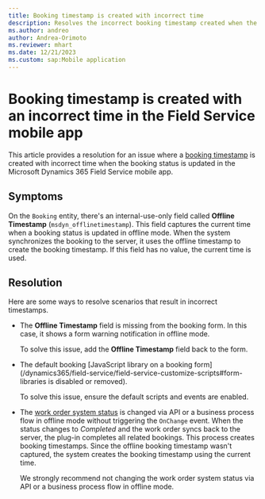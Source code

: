 ```yaml
---
title: Booking timestamp is created with incorrect time
description: Resolves the incorrect booking timestamp created when the booking status is updated in the Dynamics 365 Field Service mobile app.
ms.author: andreo
author: Andrea-Orimoto
ms.reviewer: mhart
ms.date: 12/21/2023
ms.custom: sap:Mobile application
---
```

# Booking timestamp is created with an incorrect time in the Field Service mobile app

This article provides a resolution for an issue where a [booking timestamp](/dynamics365/field-service/booking-timestamps) is created with incorrect time when the booking status is updated in the Microsoft Dynamics 365 Field Service mobile app.

## Symptoms

On the `Booking` entity, there's an internal-use-only field called **Offline Timestamp** (`msdyn_offlinetimestamp`). This field captures the current time when a booking status is updated in offline mode. When the system synchronizes the booking to the server, it uses the offline timestamp to create the booking timestamp. If this field has no value, the current time is used.

## Resolution

Here are some ways to resolve scenarios that result in incorrect timestamps.

- The **Offline Timestamp** field is missing from the booking form. In this case, it shows a form warning notification in offline mode.

  To solve this issue, add the **Offline Timestamp** field back to the form.

- The default booking [JavaScript library on a booking form](/dynamics365/field-service/field-service-customize-scripts#form-libraries is disabled or removed).

  To solve this issue, ensure the default scripts and events are enabled.

- The [work order system status](/dynamics365/field-service/work-order-status-booking-status) is changed via API or a business process flow in offline mode without triggering the `OnChange` event. When the status changes to *Completed* and the work order syncs back to the server, the plug-in completes all related bookings. This process creates booking timestamps. Since the offline booking timestamp wasn't captured, the system creates the booking timestamp using the current time.

  We strongly recommend not changing the work order system status via API or a business process flow in offline mode.
